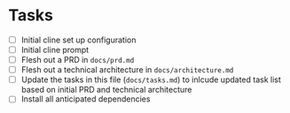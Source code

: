 # Tasks

- [ ] Initial cline set up configuration
- [ ] Initial cline prompt
- [ ] Flesh out a PRD in `docs/prd.md`
- [ ] Flesh out a technical architecture in `docs/architecture.md`
- [ ] Update the tasks in this file (`docs/tasks.md`) to inlcude updated task list based on initial PRD and technical architecture
- [ ] Install all anticipated dependencies
